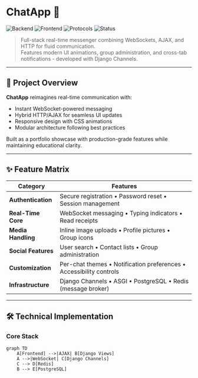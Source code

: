 # ChatApp 🚀

![Backend](https://img.shields.io/badge/backend-Django-informational)
![Frontend](https://img.shields.io/badge/frontend-HTML%2FCSS%2FJS-important)
![Protocols](https://img.shields.io/badge/protocols-WebSocket%2FHTTP-success)
![Status](https://img.shields.io/badge/status-Active_Development-orange)

> Full-stack real-time messenger combining WebSockets, AJAX, and HTTP for fluid communication.  
> Features modern UI animations, group administration, and cross-tab notifications - developed with Django Channels.

---

## 🌌 Project Overview

**ChatApp** reimagines real-time communication with:
- Instant WebSocket-powered messaging
- Hybrid HTTP/AJAX for seamless UI updates
- Responsive design with CSS animations
- Modular architecture following best practices

Built as a portfolio showcase with production-grade features while maintaining educational clarity.

---

## ✨ Feature Matrix

| Category              | Features                                                                 |
|-----------------------|--------------------------------------------------------------------------|
| **Authentication**    | Secure registration • Password reset • Session management                |
| **Real-Time Core**    | WebSocket messaging • Typing indicators • Read receipts                  |
| **Media Handling**    | Inline image uploads • Profile pictures • Group icons                   |
| **Social Features**   | User search • Contact lists • Group administration                      |
| **Customization**     | Per-chat themes • Notification preferences • Accessibility controls     |
| **Infrastructure**    | Django Channels • ASGI • PostgreSQL • Redis (message broker)            |

---

## 🛠️ Technical Implementation

### Core Stack
```mermaid
graph TD
    A[Frontend] -->|AJAX| B[Django Views]
    A -->|WebSocket| C[Django Channels]
    C --> D[Redis]
    B --> E[PostgreSQL]
